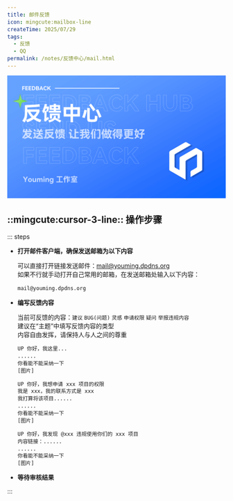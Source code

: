 ```yaml
---
title: 邮件反馈
icon: mingcute:mailbox-line
createTime: 2025/07/29
tags:
  - 反馈
  - QQ
permalink: /notes/反馈中心/mail.html
---
```


![](/rc/fkzx.png)

## ::mingcute:cursor-3-line:: 操作步骤

::: steps

- <p style="font-weight: bold;">打开邮件客户端，确保发送邮箱为以下内容</p>

  可以直接打开链接发送邮件：[mail@youming.dpdns.org](mailto:mail@youming.dpdns.org)  
  如果不行就手动打开自己常用的邮箱，在发送邮箱处输入以下内容：
  ``` txt
  mail@youming.dpdns.org
  ```

- <p style="font-weight: bold;">编写反馈内容</p>

  当前可反馈的内容：`建议` `BUG(问题)` `灵感` `申请权限` `疑问` `举报违规内容`  
  建议在“主题”中填写反馈内容的类型  
  内容自由发挥，请保持人与人之间的尊重
  ``` txt
  UP 你好，我这里...
  ......
  你看能不能采纳一下
  [图片]
  ```
  ``` txt
  UP 你好，我想申请 xxx 项目的权限
  我是 xxx，我的联系方式是 xxx
  我打算将该项目......
  ......
  你看能不能采纳一下
  [图片]
  ```
  ``` txt
  UP 你好，我发现 @xxx 违规使用你们的 xxx 项目
  内容链接：......
  ......
  你看能不能采纳一下
  [图片]
  ```

- <p style="font-weight: bold;">等待审核结果</p>

:::

<p style="margin-top: 80px;" />
<LinkCard title="查看更多反馈方式" href="/notes/反馈中心/#反馈方式"></LinkCard>